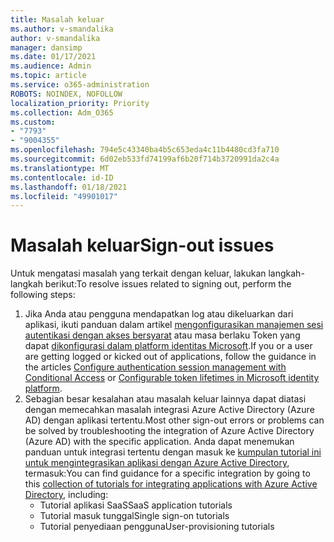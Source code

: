 ```yaml
---
title: Masalah keluar
ms.author: v-smandalika
author: v-smandalika
manager: dansimp
ms.date: 01/17/2021
ms.audience: Admin
ms.topic: article
ms.service: o365-administration
ROBOTS: NOINDEX, NOFOLLOW
localization_priority: Priority
ms.collection: Adm_O365
ms.custom:
- "7793"
- "9004355"
ms.openlocfilehash: 794e5c43340ba4b5c653eda4c11b4480cd3fa710
ms.sourcegitcommit: 6d02eb533fd74199af6b20f714b3720991da2c4a
ms.translationtype: MT
ms.contentlocale: id-ID
ms.lasthandoff: 01/18/2021
ms.locfileid: "49901017"
---
```

# <a name="sign-out-issues"></a><span data-ttu-id="e2402-102">Masalah keluar</span><span class="sxs-lookup"><span data-stu-id="e2402-102">Sign-out issues</span></span>

<span data-ttu-id="e2402-103">Untuk mengatasi masalah yang terkait dengan keluar, lakukan langkah-langkah berikut:</span><span class="sxs-lookup"><span data-stu-id="e2402-103">To resolve issues related to signing out, perform the following steps:</span></span>

1. <span data-ttu-id="e2402-104">Jika Anda atau pengguna mendapatkan log atau dikeluarkan dari aplikasi, ikuti panduan dalam artikel [mengonfigurasikan manajemen sesi autentikasi dengan akses bersyarat](https://docs.microsoft.com/azure/active-directory/conditional-access/howto-conditional-access-session-lifetime) atau masa berlaku Token yang dapat [dikonfigurasi dalam platform identitas Microsoft](https://docs.microsoft.com/azure/active-directory/develop/active-directory-configurable-token-lifetimes).</span><span class="sxs-lookup"><span data-stu-id="e2402-104">If you or a user are getting logged or kicked out of applications, follow the guidance in the articles [Configure authentication session management with Conditional Access](https://docs.microsoft.com/azure/active-directory/conditional-access/howto-conditional-access-session-lifetime) or [Configurable token lifetimes in Microsoft identity platform](https://docs.microsoft.com/azure/active-directory/develop/active-directory-configurable-token-lifetimes).</span></span>
2. <span data-ttu-id="e2402-105">Sebagian besar kesalahan atau masalah keluar lainnya dapat diatasi dengan memecahkan masalah integrasi Azure Active Directory (Azure AD) dengan aplikasi tertentu.</span><span class="sxs-lookup"><span data-stu-id="e2402-105">Most other sign-out errors or problems can be solved by troubleshooting the integration of Azure Active Directory (Azure AD) with the specific application.</span></span> <span data-ttu-id="e2402-106">Anda dapat menemukan panduan untuk integrasi tertentu dengan masuk ke [kumpulan tutorial ini untuk mengintegrasikan aplikasi dengan Azure Active Directory](https://docs.microsoft.com/azure/active-directory/saas-apps/tutorial-list), termasuk:</span><span class="sxs-lookup"><span data-stu-id="e2402-106">You can find guidance for a specific integration by going to this [collection of tutorials for integrating applications with Azure Active Directory](https://docs.microsoft.com/azure/active-directory/saas-apps/tutorial-list), including:</span></span>
    - <span data-ttu-id="e2402-107">Tutorial aplikasi SaaS</span><span class="sxs-lookup"><span data-stu-id="e2402-107">SaaS application tutorials</span></span>
    - <span data-ttu-id="e2402-108">Tutorial masuk tunggal</span><span class="sxs-lookup"><span data-stu-id="e2402-108">Single sign-on tutorials</span></span>
    - <span data-ttu-id="e2402-109">Tutorial penyediaan pengguna</span><span class="sxs-lookup"><span data-stu-id="e2402-109">User-provisioning tutorials</span></span>